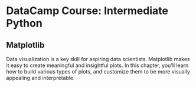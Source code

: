 # DataCamp Course: Intermediate Python

## Matplotlib
 
Data visualization is a key skill for aspiring data scientists. Matplotlib makes it easy to create meaningful and insightful plots. In this chapter, you’ll learn how to build various types of plots, and customize them to be more visually appealing and interpretable.
